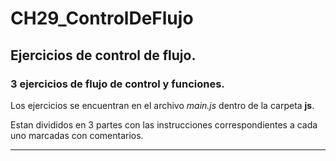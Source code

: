 # CH29_ControlDeFlujo
## Ejercicios de control de flujo.

### 3 ejercicios de flujo de control y funciones.

Los ejercicios se encuentran en el archivo *main.js* dentro de la carpeta **js**.

Estan divididos en 3 partes con las instrucciones correspondientes a cada uno marcadas con comentarios.

--- 
